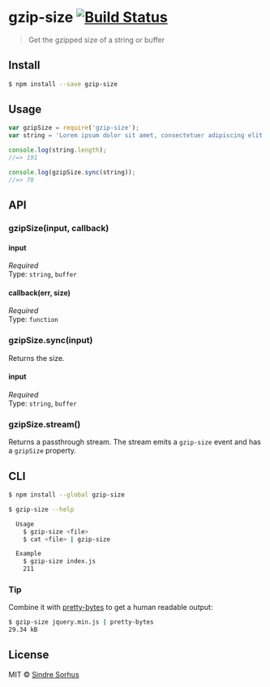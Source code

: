 # gzip-size [![Build Status](https://travis-ci.org/sindresorhus/gzip-size.svg?branch=master)](https://travis-ci.org/sindresorhus/gzip-size)

> Get the gzipped size of a string or buffer


## Install

```sh
$ npm install --save gzip-size
```


## Usage

```js
var gzipSize = require('gzip-size');
var string = 'Lorem ipsum dolor sit amet, consectetuer adipiscing elit. Aenean commodo ligula eget dolor. Aenean massa. Cum sociis natoque penatibus et magnis dis parturient montes, nascetur ridiculus mus.';

console.log(string.length);
//=> 191

console.log(gzipSize.sync(string));
//=> 78
```


## API

### gzipSize(input, callback)

#### input

*Required*  
Type: `string`, `buffer`

#### callback(err, size)

*Required*  
Type: `function`

### gzipSize.sync(input)

Returns the size.

#### input

*Required*  
Type: `string`, `buffer`  

### gzipSize.stream()

Returns a passthrough stream. The stream emits a `gzip-size` event and has a `gzipSize` property.

## CLI

```sh
$ npm install --global gzip-size
```

```sh
$ gzip-size --help

  Usage
    $ gzip-size <file>
    $ cat <file> | gzip-size

  Example
    $ gzip-size index.js
    211
```

### Tip

Combine it with [pretty-bytes](https://github.com/sindresorhus/pretty-bytes) to get a human readable output:

```sh
$ gzip-size jquery.min.js | pretty-bytes
29.34 kB
```


## License

MIT © [Sindre Sorhus](http://sindresorhus.com)
